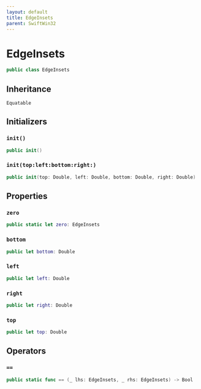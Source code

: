 ```yaml
---
layout: default
title: EdgeInsets
parent: SwiftWin32
---
```

# EdgeInsets

``` swift
public class EdgeInsets 
```

## Inheritance

`Equatable`

## Initializers

### `init()`

``` swift
public init() 
```

### `init(top:left:bottom:right:)`

``` swift
public init(top: Double, left: Double, bottom: Double, right: Double) 
```

## Properties

### `zero`

``` swift
public static let zero: EdgeInsets 
```

### `bottom`

``` swift
public let bottom: Double
```

### `left`

``` swift
public let left: Double
```

### `right`

``` swift
public let right: Double
```

### `top`

``` swift
public let top: Double
```

## Operators

### `==`

``` swift
public static func == (_ lhs: EdgeInsets, _ rhs: EdgeInsets) -> Bool 
```
